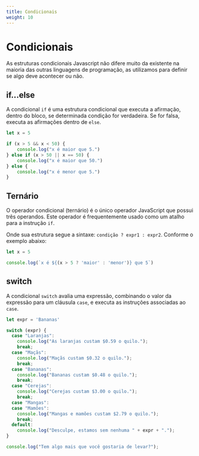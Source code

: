 ```yaml
---
title: Condicionais
weight: 10
---
```


# Condicionais
As estruturas condicionais Javascript não difere muito da existente na maioria das outras linguagens de programação, as utilizamos para definir se algo deve acontecer ou não.

## if...else
A condicional `if` é uma estrutura condicional que executa a afirmação, dentro do bloco, se determinada condição for verdadeira. Se for falsa, executa as afirmações dentro de `else`.

```javascript
let x = 5

if (x > 5 && x < 50) {
    console.log("x é maior que 5.")
} else if (x > 50 || x == 50) {
    console.log("x é maior que 50.")
} else {
    console.log("x é menor que 5.")
}
```

## Ternário
O operador condicional (ternário) é o único operador JavaScript que possui três operandos. Este operador é frequentemente usado como um atalho para a instrução `if`.

Onde sua estrutura segue a sintaxe: `condição ? expr1 : expr2`. Conforme o exemplo abaixo:

```javascript
let x = 5

console.log(`x é ${(x > 5 ? 'maior' : 'menor')} que 5`)
```

## switch
A condicional `switch` avalia uma expressão, combinando o valor da expressão para um cláusula `case`, e executa as instruções associadas ao `case`.

```javascript
let expr = 'Bananas'

switch (expr) {
  case "Laranjas":
    console.log("As laranjas custam $0.59 o quilo.");
    break;
  case "Maçãs":
    console.log("Maçãs custam $0.32 o quilo.");
    break;
  case "Bananas":
    console.log("Bananas custam $0.48 o quilo.");
    break;
  case "Cerejas":
    console.log("Cerejas custam $3.00 o quilo.");
    break;
  case "Mangas":
  case "Mamões":
    console.log("Mangas e mamões custam $2.79 o quilo.");
    break;
  default:
    console.log("Desculpe, estamos sem nenhuma " + expr + ".");
}

console.log("Tem algo mais que você gostaria de levar?");
```